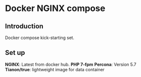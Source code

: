 # Docker NGINX compose

## Introduction

Docker compose kick-starting set.

## Set up

**NGINX**: Latest from docker hub.
**PHP 7-fpm**
**Percona**: Version 5.7
**Tianon/true**: lightweight image for data container



